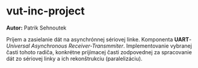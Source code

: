 # vut-inc-project

**Autor:** Patrik Sehnoutek

Príjem a zasielanie dát na asynchrónnej sériovej linke. Komponenta **UART**-*Universal Asynchronous Receiver-Transmmiter*. Implementovanie vybranej časti tohoto radiča, konkrétne prijímacej časti zodpovednej za spracovanie dát zo sériovej linky a ich rekonštrukciu (paralelizáciu).
